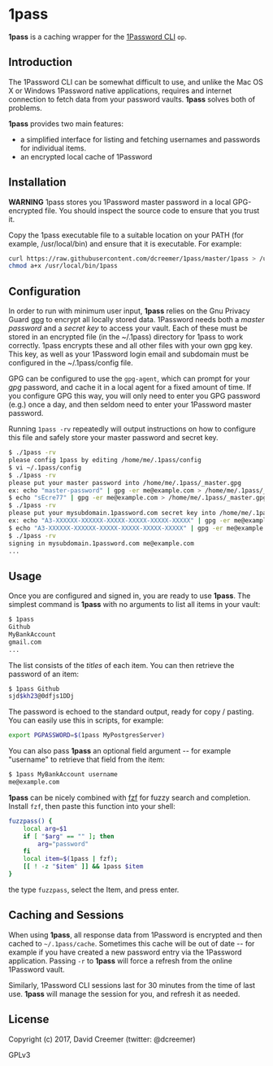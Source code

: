 # 1pass

**1pass** is a caching wrapper for the [1Password
CLI](https://support.1password.com/command-line-getting-started/) ```op```.

## Introduction

The 1Password CLI can be somewhat difficult to use, and unlike the Mac OS X or Windows 1Password
native applications, requires and internet connection to fetch data from your password vaults.
**1pass** solves both of problems.

**1pass** provides two main features:

- a simplified interface for listing and fetching usernames and passwords for individual items.
- an encrypted local cache of 1Password 

## Installation

**WARNING** 1pass stores you 1Password master password in a local GPG-encrypted file. You should
inspect the source code to ensure that you trust it.

Copy the 1pass executable file to a suitable location on your PATH (for example, /usr/local/bin)
and ensure that it is executable. For example:

```sh
curl https://raw.githubusercontent.com/dcreemer/1pass/master/1pass > /usr/local/bin/1pass
chmod a+x /usr/local/bin/1pass
```

## Configuration

In order to run with minimum user input, **1pass** relies on the Gnu Privacy Guard
[gpg](https://gnupg.org/) to encrypt all locally stored data. 1Password needs both a *master
password* and a *secret key* to access your vault. Each of these must be stored in an encrypted file
(in the ~/.1pass) directory for 1pass to work correctly. 1pass encrypts these and all other files
with your own gpg key. This key, as well as your 1Password login email and subdomain must be
configured in the ~/.1pass/config file.

GPG can be configured to use the ```gpg-agent```, which can prompt for your *gpg* password, and
cache it in a local agent for a fixed amount of time. If you configure GPG this way, you will only
need to enter you GPG password (e.g.) once a day, and then seldom need to enter your 1Password
master password.

Running ```1pass -rv``` repeatedly will output instructions on how to configure this file and safely
store your master password and secret key.

```sh
$ ./1pass -rv
please config 1pass by editing /home/me/.1pass/config
$ vi ~/.1pass/config 
$ ./1pass -rv
please put your master password into /home/me/.1pass/_master.gpg
ex: echo "master-password" | gpg -er me@example.com > /home/me/.1pass/_master.gpg
$ echo "sEcre77" | gpg -er me@example.com > /home/me/.1pass/_master.gpg
$ ./1pass -rv
please put your mysubdomain.1password.com secret key into /home/me/.1pass/_secret.gpg
ex: echo "A3-XXXXXX-XXXXXX-XXXXX-XXXXX-XXXXX-XXXXX" | gpg -er me@example.com > /home/me/.1pass/_secret.gpg
$ echo "A3-XXXXXX-XXXXXX-XXXXX-XXXXX-XXXXX-XXXXX" | gpg -er me@example.com > /home/me/.1pass/_secret.gpg
$ ./1pass -rv
signing in mysubdomain.1password.com me@example.com
...
```

## Usage

Once you are configured and signed in, you are ready to use **1pass**. The simplest command is
**1pass** with no arguments to list all items in your vault:

```sh
$ 1pass
Github
MyBankAccount
gmail.com
...
```

The list consists of the *titles* of each item. You can then retrieve the password of an item:

```sh
$ 1pass Github
sjd$kh23@0dfjs1DDj
```

The password is echoed to the standard output, ready for copy / pasting. You can easily use this in
scripts, for example:

```sh
export PGPASSWORD=$(1pass MyPostgresServer)
```

You can also pass **1pass** an optional field argument -- for example "username" to retrieve that
field from the item:

```sh
$ 1pass MyBankAccount username
me@example.com
```

**1pass** can be nicely combined with [fzf](https://github.com/junegunn/fzf) for fuzzy search and
completion. Install ```fzf```, then paste this function into your shell:

```sh
fuzzpass() {
    local arg=$1
    if [ "$arg" == "" ]; then
        arg="password"
    fi
    local item=$(1pass | fzf);
    [[ ! -z "$item" ]] && 1pass $item
}
```

the type ```fuzzpass```, select the Item, and press enter.


## Caching and Sessions

When using **1pass**, all response data from 1Password is encrypted and then cached to
```~/.1pass/cache```. Sometimes this cache will be out of date -- for example if you have created a
new password entry via the 1Password application. Passing ```-r``` to **1pass** will force a refresh
from the online 1Password vault.

Similarly, 1Password CLI sessions last for 30 minutes from the time of last use. **1pass** will
manage the session for you, and refresh it as needed.

## License

Copyright (c) 2017, David Creemer (twitter: @dcreemer)

GPLv3
